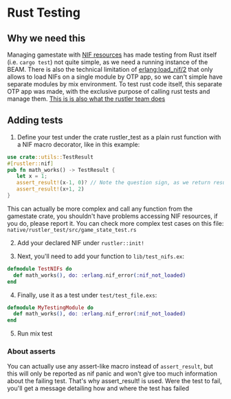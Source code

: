 # Rust Testing

## Why we need this
Managing gamestate with [NIF resources](https://www.erlang.org/doc/man/erl_nif.html#functionality)
has made testing from Rust itself (i.e. `cargo test`) not quite simple, as we need a running instance of the BEAM.
There is also the technical limitation of [erlang:load_nif/2](https://www.erlang.org/doc/man/erlang.html#load_nif-2) that
only allows to load NIFs on a single module by OTP app, so we can't simple
have separate modules by mix environment.
To test rust code itself, this separate OTP app was made, with the exclusive purpose
of calling rust tests and manage them. [This is is also what the rustler team does](https://github.com/rusterlium/rustler/tree/d4e0a7bd2bc8e6e90bc56cc5b7ee4faedd6fa84a/rustler_tests)

## Adding tests

1. Define your test under the crate rustler_test as a plain rust function
   with a NIF macro decorator, like in this example:
  ```rust
  use crate::utils::TestResult
  #[rustler::nif]
  pub fn math_works() -> TestResult {
     let x = 1;
     assert_result!(x-1, 0)? // Note the question sign, as we return result.
     assert_result!(x+1, 2)
  }
  ``` 
  This can actually be more complex and call any function
  from the gamestate crate, you shouldn't have problems accessing NIF
  resources, if you do, please report it.
  You can check more complex test cases on this file: `native/rustler_test/src/game_state_test.rs`

2. Add your declared NIF under `rustler::init!`

3. Next, you'll need to add your function to `lib/test_nifs.ex`:
  ```elixir
  defmodule TestNIFs do
    def math_works(), do: :erlang.nif_error(:nif_not_loaded)
  end
  ``` 

4. Finally, use it as a test under `test/test_file.exs`:
  ```elixir
  defmodule MyTestingModule do
    def math_works(), do: :erlang.nif_error(:nif_not_loaded)
  end
  ``` 

5. Run mix test

### About asserts
 You can actually use any assert-like macro instead of `assert_result`, but this will only be
 reported as nif panic and won't give too much information about the failing
 test. That's why assert_result! is used. Were the test to fail, you'll get
 a message detailing how and where the test has failed

 
  
